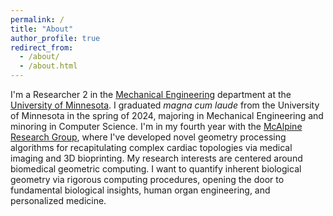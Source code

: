 ```yaml
---
permalink: /
title: "About"
author_profile: true
redirect_from: 
  - /about/
  - /about.html
---
```


I'm a Researcher 2 in the <a href="https://cse.umn.edu/me" target="_blank">Mechanical Engineering</a> department at the <a href="https://twin-cities.umn.edu/" target="_blank">University of Minnesota</a>. I graduated <i>magna cum laude</i> from the University of Minnesota in the spring of 2024, majoring in Mechanical Engineering and minoring in Computer Science. I'm in my fourth year with the <a href="https://sites.google.com/view/mcalpineresearchgroup/home" target="_blank">McAlpine Research Group</a>, where I've developed novel geometry processing algorithms for recapitulating complex cardiac topologies via medical imaging and 3D bioprinting. My research interests are centered around biomedical geometric computing. I want to quantify inherent biological geometry via rigorous computing procedures, opening the door to fundamental biological insights, human organ engineering, and personalized medicine.
